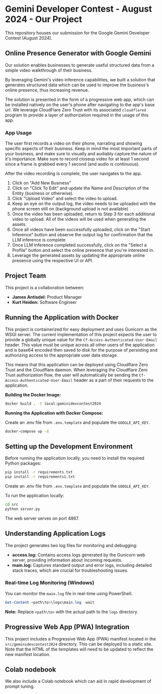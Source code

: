 # Gemini Developer Contest - August 2024 - Our Project
This repository houses our submission for the Google Gemini Developer Contest (August 2024). 

## Online Presence Generator with Google Gemini 

Our solution enables businesses to generate useful structured data from a simple video walkthrough of their business.

By leveraging Gemini's video inference capabilities, we built a solution that generates structured data which can be used to improve the business's
online presence, thus increasing revenue.

The solution is presented in the form of a progressive web app, which can be installed natively on the user's phone after navigating to the app's base url.
We leverage CloudFlare Zero Trust with its associated `cloudflared` program to provide a layer of authorization required in the usage of this app.

### App Usage

The user first records a video on their phone, narrating and showing specific aspects of their business. Keep in mind the most important parts of your business,
and make sure to visually and audiably capture the nature of it's importance. Make sure to record closeup video for at least 1 second since a frame is grabbed
every 1 second (and audio is continuous).

After the video recording is complete, the user navigates to the app.

1. Click on "Add New Business"
2. Click on "Click To Edit" and update the Name and Description of the Entity (business or otherwise).
3. Click "Upload Video" and select the video to upload.
4. Keep an eye on the output log, the video needs to be uploaded with the phone screen still on (background upload is not available)
5. Once the video has been uploaded, return to Step 3 for each additional video to upload. All of the videos will be used when generating the assets.
6. Once all videos have been successfully uploaded, click on the "Start Inference" button and observe the output log for confirmation that the LLM inference
is complete
7. Once LLM Inference completed successfully, click on the "Select a Profile" button and select the online presence that you're interested in.
8. Leverage the generated assets by updating the appropriate online presence using the respective UI or API.


## Project Team

This project is a collaboration between:

* **James Antisdel:** Product Manager
* **Kurt Heiden:** Software Engineer

## Running the Application with Docker

This project is containerized for easy deployment and uses Gunicorn as the WSGI server. The current implementation of this project expects the user to provide a
globally unique value for the `Cf-Access-Authenticated-User-Email` header. This value must be unique across all other users of the application and is base64 encoded
then saved to disk for the purpose of persisting and authorizing access to the appropriate user data storage.

This means that this application can be deployed using Cloudflare Zero Trust and the Cloudflare daemon. When leveraging the Cloudflare Zero Trust authorization flow,
the user will automatically be sending the `Cf-Access-Authenticated-User-Email` header as a part of their requests to the application.

**Building the Docker Image:**

```bash
docker build . -t local:geminidevcontest2024 
```

**Running the Application with Docker Compose:**

Create an .env file from `.env.template` and populate the `GOOGLE_API_KEY`.

```bash
docker-compose up -d
```

## Setting up the Development Environment

Before running the application locally, you need to install the required Python packages:

```bash
pip install -r requirements.txt
pip install -r requirements1.txt
```

Create an .env file from `.env.template` and populate the `GOOGLE_API_KEY`.

To run the application locally:
```bash
cd src
python server.py
```

The web server serves on port 4867.

## Understanding Application Logs

The project generates two log files for monitoring and debugging:

* **access.log:** Contains access logs generated by the Gunicorn web server, providing information about incoming requests.
* **main.log:** Captures standard output and error logs, including detailed stack traces, which are crucial for troubleshooting issues.

### Real-time Log Monitoring (Windows)

You can monitor the `main.log` file in real-time using PowerShell.

```powershell
Get-Content <path\to>\logs\main.log -wait
```

**Note:** Replace `<path\to>` with the actual path to the `logs` directory.

## Progressive Web App (PWA) Integration

This project includes a Progressive Web App (PWA) manifest located in the `src/geminidevcontest2024` directory. This can be deployed to a static site. Note that the HTML of the templates will need to be updated to reflect the new manifest location.

## Colab nodebook

We also include a Colab notebook which can aid in rapid development of prompt tuning.